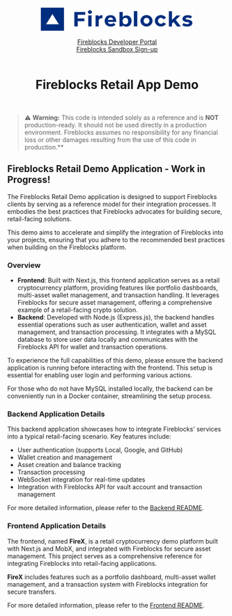 <p align="center">
  <img src="./logo.svg" width="350" alt="accessibility text">
</p>
<div align="center">

  [Fireblocks Developer Portal](https://developers.fireblocks.com) </br>
  [Fireblocks Sandbox Sign-up](https://www.fireblocks.com/developer-sandbox-sign-up/) <br/><br/>
  <h1> Fireblocks Retail App Demo </h1>
</div>
<br/>


> :warning: **Warning:** 
> This code is intended solely as a reference and is **NOT** production-ready. 
> It should not be used directly in a production environment. 
> Fireblocks assumes no responsibility for any financial loss or other damages resulting from the use of this code in production.**


## Fireblocks Retail Demo Application - Work in Progress!

The Fireblocks Retail Demo application is designed to support Fireblocks clients by serving as a reference model for their integration processes. It embodies the best practices that Fireblocks advocates for building secure, retail-facing solutions.

This demo aims to accelerate and simplify the integration of Fireblocks into your projects, ensuring that you adhere to the recommended best practices when building on the Fireblocks platform.

### Overview

- **Frontend**: Built with Next.js, this frontend application serves as a retail cryptocurrency platform, providing features like portfolio dashboards, multi-asset wallet management, and transaction handling. It leverages Fireblocks for secure asset management, offering a comprehensive example of a retail-facing crypto solution.
- **Backend**: Developed with Node.js (Express.js), the backend handles essential operations such as user authentication, wallet and asset management, and transaction processing. It integrates with a MySQL database to store user data locally and communicates with the Fireblocks API for wallet and transaction operations.

To experience the full capabilities of this demo, please ensure the backend application is running before interacting with the frontend. This setup is essential for enabling user login and performing various actions.

For those who do not have MySQL installed locally, the backend can be conveniently run in a Docker container, streamlining the setup process.

### Backend Application Details

This backend application showcases how to integrate Fireblocks' services into a typical retail-facing scenario. Key features include:

- User authentication (supports Local, Google, and GitHub)
- Wallet creation and management
- Asset creation and balance tracking
- Transaction processing
- WebSocket integration for real-time updates
- Integration with Fireblocks API for vault account and transaction management

For more detailed information, please refer to the [Backend README](./backend).

### Frontend Application Details

The frontend, named **FireX**, is a retail cryptocurrency demo platform built with Next.js and MobX, and integrated with Fireblocks for secure asset management. This project serves as a comprehensive reference for integrating Fireblocks into retail-facing applications.

**FireX** includes features such as a portfolio dashboard, multi-asset wallet management, and a transaction system with Fireblocks integration for secure transfers.

For more detailed information, please refer to the [Frontend README](./frontend).